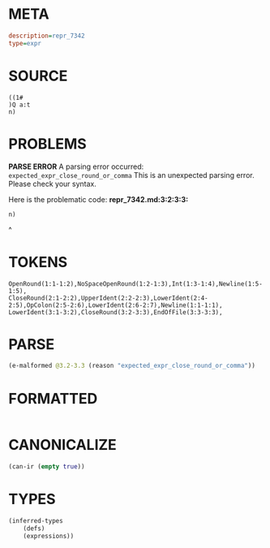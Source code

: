 # META
~~~ini
description=repr_7342
type=expr
~~~
# SOURCE
~~~roc
((1#
)Q a:t
n)
~~~
# PROBLEMS
**PARSE ERROR**
A parsing error occurred: `expected_expr_close_round_or_comma`
This is an unexpected parsing error. Please check your syntax.

Here is the problematic code:
**repr_7342.md:3:2:3:3:**
```roc
n)
```
 ^


# TOKENS
~~~zig
OpenRound(1:1-1:2),NoSpaceOpenRound(1:2-1:3),Int(1:3-1:4),Newline(1:5-1:5),
CloseRound(2:1-2:2),UpperIdent(2:2-2:3),LowerIdent(2:4-2:5),OpColon(2:5-2:6),LowerIdent(2:6-2:7),Newline(1:1-1:1),
LowerIdent(3:1-3:2),CloseRound(3:2-3:3),EndOfFile(3:3-3:3),
~~~
# PARSE
~~~clojure
(e-malformed @3.2-3.3 (reason "expected_expr_close_round_or_comma"))
~~~
# FORMATTED
~~~roc

~~~
# CANONICALIZE
~~~clojure
(can-ir (empty true))
~~~
# TYPES
~~~clojure
(inferred-types
	(defs)
	(expressions))
~~~
